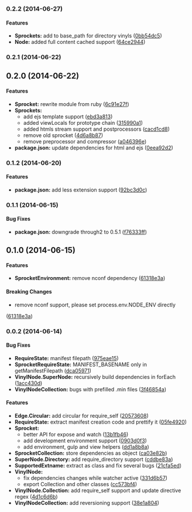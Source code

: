 ### 0.2.2 (2014-06-27)

#### Features

* **Sprockets:** add to base_path for directory vinyls ([0bb54dc5](https://github.com/tomchentw/sprocket/commit/0bb54dc57fda47286c7486f29fdc24a92d62ba27))
* **Node:** added full content cached support ([64ce2944](https://github.com/tomchentw/sprocket/commit/64ce2944bb13314749955925c955332e6eed619b))


### 0.2.1 (2014-06-22)


## 0.2.0 (2014-06-22)


#### Features

* **Sprocket:** rewrite module from ruby ([6c91e27f](https://github.com/tomchentw/sprocket/commit/6c91e27fb06ec4bda706b1fe5b8527e907ce1a6a))
* **Sprockets:**
  * add ejs template support ([ebd3a813](https://github.com/tomchentw/sprocket/commit/ebd3a813f2fe88e8182713a15c5a03d617676a7c))
  * added viewLocals for prototype chain ([315990a1](https://github.com/tomchentw/sprocket/commit/315990a1c35e58b7838f0ce9be2ae922ce333bb7))
  * added htmls stream support and postprocessors ([cacd1cd8](https://github.com/tomchentw/sprocket/commit/cacd1cd80dd97bce08fab5b33eea4f8ebb30a9d8))
  * remove old sprocket ([4d6a8b87](https://github.com/tomchentw/sprocket/commit/4d6a8b87f98b1b9a8da7b8f826fe3602e47d7404))
  * remove preprocessor and compressor ([a046396e](https://github.com/tomchentw/sprocket/commit/a046396e6aa66d6468190b03a161050fcdd1176e))
* **package.json:** update dependencies for html and ejs ([0eea92d2](https://github.com/tomchentw/sprocket/commit/0eea92d29e24132765e8f5323879ead22218a1c6))


### 0.1.2 (2014-06-20)


#### Features

* **package.json:** add less extension support ([92bc3d0c](https://github.com/tomchentw/sprocket/commit/92bc3d0c331a49893a0488753f19ac3750d0a4cb))


### 0.1.1 (2014-06-15)


#### Bug Fixes

* **package.json:** downgrade through2 to 0.5.1 ([f76333ff](https://github.com/tomchentw/sprocket/commit/f76333ff582886106355b82cabbe9c825cbf68d4))


## 0.1.0 (2014-06-15)


#### Features

* **SprocketEnvironment:** remove nconf dependency ([61318e3a](https://github.com/tomchentw/sprocket/commit/61318e3a576a0be0b8c6c03ab4ea5fac8eafc102))


#### Breaking Changes

* remove nconf support, please set process.env.NODE_ENV directly

 ([61318e3a](https://github.com/tomchentw/sprocket/commit/61318e3a576a0be0b8c6c03ab4ea5fac8eafc102))


### 0.0.2 (2014-06-14)


#### Bug Fixes

* **RequireState:** manifest filepath ([975eae15](https://github.com/tomchentw/sprocket/commit/975eae15e8012163601ac0e410e0c33c1fee8c44))
* **SprocketRequireState:** MANIFEST_BASENAME only in getManifestFilepath ([dca05971](https://github.com/tomchentw/sprocket/commit/dca0597109816dd870ad19518e8cd3e7d2f509c7))
* **VinylNode.SuperNode:** recursively build dependencies in forEach ([1acc430d](https://github.com/tomchentw/sprocket/commit/1acc430d47ca0f54c0952e4bc836f48eaec69dc5))
* **VinylNodeCollection:** bugs with prefilled .min files ([3f46854a](https://github.com/tomchentw/sprocket/commit/3f46854a54f60fe2f3b563db5fe2381ab6375c26))


#### Features

* **Edge.Circular:** add circular for require_self ([20573608](https://github.com/tomchentw/sprocket/commit/20573608203acfc17c70501fb9de6346b9e4c114))
* **RequireState:** extract manifest creation code and prettify it ([05fe4920](https://github.com/tomchentw/sprocket/commit/05fe49208d0ea2e6e10943b2b1f4b9b1f6b1e301))
* **Sprocket:**
  * better API for expose and watch ([13b1fb46](https://github.com/tomchentw/sprocket/commit/13b1fb46ce9e3e75bd10cb380e1402c0faccfa75))
  * add development environment support ([0903d0f3](https://github.com/tomchentw/sprocket/commit/0903d0f30c8c41973ba8aaf1966d257b936dd122))
  * add environment, gulp and view helpers ([dd1a8b8a](https://github.com/tomchentw/sprocket/commit/dd1a8b8a6c66ef59e04ebdbe452f9c38aa8cf6c9))
* **SprocketCollection:** store dependencies as object ([ca03e82b](https://github.com/tomchentw/sprocket/commit/ca03e82bb9d667d146fd0ab218ef8a3bef77f3f8))
* **SuperNode.Directory:** add require_directory support ([cddbe83a](https://github.com/tomchentw/sprocket/commit/cddbe83afc705f0fa8e1de6056fd61e06aa39041))
* **SupportedExtname:** extract as class and fix several bugs ([21cfa5ed](https://github.com/tomchentw/sprocket/commit/21cfa5ed41fb2ffade004ae2dea4479990e6a120))
* **VinylNode:**
  * fix dependencies changes while watcher active ([331d6b57](https://github.com/tomchentw/sprocket/commit/331d6b5726b60b12137891021b0aeeef1c0650c1))
  * export Collection and other classes ([cc573bf4](https://github.com/tomchentw/sprocket/commit/cc573bf4e2e0a90f59a9513a45238d1cad4a67e1))
* **VinylNode.Collection:** add require_self support and update directive regex ([4d1c6d6b](https://github.com/tomchentw/sprocket/commit/4d1c6d6bc8b1d40e88d9c8eda45098b9380df52c))
* **VinylNodeCollection:** add reversioning support ([38e1a804](https://github.com/tomchentw/sprocket/commit/38e1a804e57a754150603ccca174a3d17dcb3a0e))


